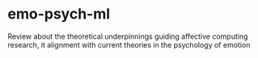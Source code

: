 # emo-psych-ml
Review about the theoretical underpinnings guiding affective computing research, it alignment with current theories in the psychology of emotion 
